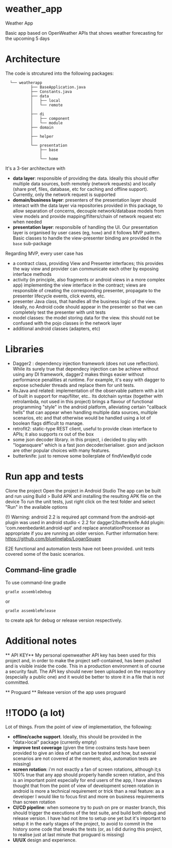 # weather_app
Weather App

Basic app based on OpenWeather APIs that shows weather forecasting for the upcoming 5 days

# Architecture

The code is strcutured into the following packages:
```
  └── weatherapp
           ├── BaseApplication.java
           ├── Constants.java
           ├── data
           │   ├── local
           │   └── remote
           │   
           ├── di
           │   ├── component
           │   └── module
           ├── domain
           │   
           ├── helper
           │   
           └── presentation
               ├── base
               │   
               └── home
```

It's a 3-tier architecture with
* **data layer**: responsible of providing the data. Ideally this should offer multiple data sources, both remotely (network requests) and locally (share pref, files, database, etc for caching and offline support). Currently, only the network request is supported
* **domain/business layer**: presenters of the presentation layer should interact with the data layer via repositories provided in this package, to allow separation of concerns, decouple network/database models from view models and provide mapping/filters/chain of network request etc when needed
* **presentation layer**: responsibile of handling the UI. Our presentation layer is organised by user cases (eg, `home`) and it follows MVP pattern. Basic classes to handle the view-presenter binding are provided in the `base` sub-package

Regarding MVP, every user case has
* a contract class, providing View and Presenter interfaces; this provides the way view and provider can communicate each other by exposing interface methods
* activity (in principle, also fragments or android views in a more complex app) implementing the view interface in the contract; views are responsible of creating the corresponding presenter, propagate to the presenter lifecycle events, click events, etc. 
* presenter Java class, that handles all the business logic of the view. Ideally, no Android code should appear in the presenter so that we can completely test the presenter with unit tests 
* model classes: the model storing data for the view. this should not be confused with the pojo classes in the network layer
* additional android classes (adapters, etc)

# Libraries

* Dagger2 : dependency injection framework (does not use reflection). While its surely true that dependecy injection can be achieve without using any DI framework, dagger2 makes things easier without performance penalities at runtime. For example, it's easy with dagger to expose scheduler threads and replace them for unit tests. 
* RxJava and related: implementation of the observable pattern with a lot of built in support for map/filter, etc.. Its dotchain syntax (together with retrolambda, not used in this project) brings a flavour of functional programming "style" in the android platform, alleviating certain "callback hells" that can appear when handling multiple data sources, multiple scenarios, etc and that otherwise would be handled using a lot of boolean flags difficult to manage. 
* retrofit2: static-type REST client, useful to provide clean interface to APIs; it also supports rx out of the box
* some json decoder library. in this project, i decided to play with "logansquare" which is a fast json decoder/serialiser. gson and jackson are other popular choices with many features. 
* butterknife: just to remove some boilerplate of findViewById code


# Run app and tests

Clone the project
Open the project in Android Studio
The app can be built and run using Build > Build APK and installing the resulting APK file on the device
To run the unit tests, just right click on the test folder and select "Run" in the available options

(!) Warning: android 2.2 is required
apt command  from the android-apt plugin was used in android studio < 2.2 for dagger2/butterknife
Add plugin: 'com.neenbedankt.android-apt' and replace annotationProcessor as appropriate if you are running an older version.
Further information here: https://github.com/bluelinelabs/LoganSquare

E2E functional and automation tests have not been provided. unit tests covered some of the basic scenarios. 

## Command-line gradle

To use command-line gradle 
```
gradle assembleDebug
```
or
```
gradle assembleRelease
```

to create apk for debug or release version respectively. 

# Additional notes

** API KEY**
My personal openweather API key has been used for this project and, in order to make the project self-contained, has been pushed and is visible inside the code. This in a production environment is of course a security fault. The API key should never been uploaded on the resporitory (especially a public one) and it would be better to store it in a file that is not committed. 

** Proguard **
Release version of the app uses proguard
# !!TODO (a lot)

Lot of things. From the point of view of implementation, the following:
* **offline/cache support**. Ideally, this should be provided in the "data>local" package (currently empty)
* **improve test coverage** (given the time costrains tests have been provided to give an idea of what can be tested and how, but several scenarios are not covered at the moment; also, automation tests are missing)
* **screen rotation**: i'm not exactly a fan of screen rotations, although it;s 100% true that any app should properly handle screen rotation, and this is an important point especially for end users of the app, I have always thought that from the point of view of development screen rotation in android is more a technical requirement or trick than a real feature: as a developer I would like to focus first and more on business requirements than screen rotation
* **CI/CD pipeline**: when someone try to push on pre or master branch, this should trigger the executions of the test suite, and build both debug and release version. I have had not itme to setup one yet but it's important to setup it in the early stages of the project, to avoid to commit in the history some code that breaks the tests (or, as I did during this project, to realise just at last minute that proguard is missing) 
* **UI/UX** design and experience.



